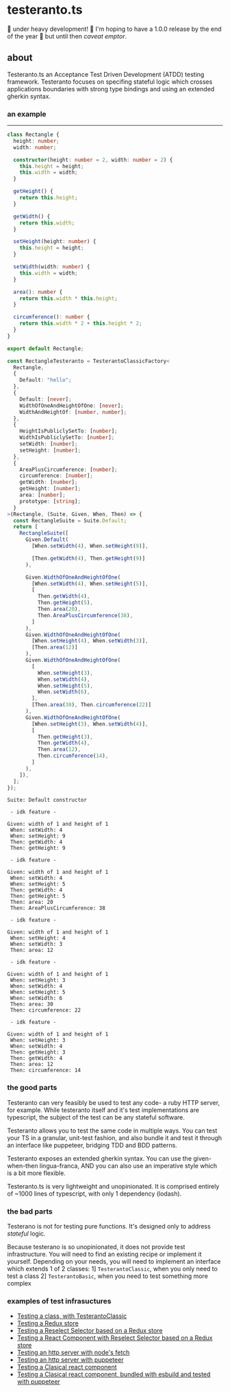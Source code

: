 # testeranto.ts

🚧 under heavy development! 🚧 I'm hoping to have a 1.0.0 release by the end of the year 🤞 but until then _caveat emptor_.

## about

Testeranto.ts an Acceptance Test Driven Development (ATDD) testing framework. Testeranto focuses on specifing stateful logic which crosses applications boundaries with strong type bindings and using an extended gherkin syntax.

### an example

---

```ts
class Rectangle {
  height: number;
  width: number;

  constructor(height: number = 2, width: number = 2) {
    this.height = height;
    this.width = width;
  }

  getHeight() {
    return this.height;
  }

  getWidth() {
    return this.width;
  }

  setHeight(height: number) {
    this.height = height;
  }

  setWidth(width: number) {
    this.width = width;
  }

  area(): number {
    return this.width * this.height;
  }

  circumference(): number {
    return this.width * 2 + this.height * 2;
  }
}
```

```ts
export default Rectangle;

const RectangleTesteranto = TesterantoClassicFactory<
  Rectangle,
  {
    Default: "hello";
  },
  {
    Default: [never];
    WidthOfOneAndHeightOfOne: [never];
    WidthAndHeightOf: [number, number];
  },
  {
    HeightIsPubliclySetTo: [number];
    WidthIsPubliclySetTo: [number];
    setWidth: [number];
    setHeight: [number];
  },
  {
    AreaPlusCircumference: [number];
    circumference: [number];
    getWidth: [number];
    getHeight: [number];
    area: [number];
    prototype: [string];
  }
>(Rectangle, (Suite, Given, When, Then) => {
  const RectangleSuite = Suite.Default;
  return [
    RectangleSuite([
      Given.Default(
        [When.setWidth(4), When.setHeight(9)],

        [Then.getWidth(4), Then.getHeight(9)]
      ),

      Given.WidthOfOneAndHeightOfOne(
        [When.setWidth(4), When.setHeight(5)],
        [
          Then.getWidth(4),
          Then.getHeight(5),
          Then.area(20),
          Then.AreaPlusCircumference(38),
        ]
      ),
      Given.WidthOfOneAndHeightOfOne(
        [When.setHeight(4), When.setWidth(3)],
        [Then.area(12)]
      ),
      Given.WidthOfOneAndHeightOfOne(
        [
          When.setHeight(3),
          When.setWidth(4),
          When.setHeight(5),
          When.setWidth(6),
        ],
        [Then.area(30), Then.circumference(22)]
      ),
      Given.WidthOfOneAndHeightOfOne(
        [When.setHeight(3), When.setWidth(4)],
        [
          Then.getHeight(3),
          Then.getWidth(4),
          Then.area(12),
          Then.circumference(14),
        ]
      ),
    ]),
  ];
});
```

```
Suite: Default constructor

 - idk feature -

Given: width of 1 and height of 1
 When: setWidth: 4
 When: setHeight: 9
 Then: getWidth: 4
 Then: getHeight: 9

 - idk feature -

Given: width of 1 and height of 1
 When: setWidth: 4
 When: setHeight: 5
 Then: getWidth: 4
 Then: getHeight: 5
 Then: area: 20
 Then: AreaPlusCircumference: 38

 - idk feature -

Given: width of 1 and height of 1
 When: setHeight: 4
 When: setWidth: 3
 Then: area: 12

 - idk feature -

Given: width of 1 and height of 1
 When: setHeight: 3
 When: setWidth: 4
 When: setHeight: 5
 When: setWidth: 6
 Then: area: 30
 Then: circumference: 22

 - idk feature -

Given: width of 1 and height of 1
 When: setHeight: 3
 When: setWidth: 4
 Then: getHeight: 3
 Then: getWidth: 4
 Then: area: 12
 Then: circumference: 14
```

### the good parts

Testeranto can very feasibly be used to test any code- a ruby HTTP server, for example. While testeranto itself and it's test implementations are typescript, the subject of the test can be any stateful software.

Testeranto allows you to test the same code in multiple ways. You can test your TS in a granular, unit-test fashion, and also bundle it and test it through an interface like puppeteer, bridging TDD and BDD patterns.

Testeranto exposes an extended gherkin syntax. You can use the given-when-then lingua-franca, AND you can also use an imperative style which is a bit more flexible.

Testeranto.ts is very lightweight and unopinionated. It is comprised entirely of ~1000 lines of typescript, with only 1 dependency (lodash).

### the bad parts

Testerano is not for testing pure functions. It's designed only to address _stateful_ logic.

Because testerano is so unopinionated, it does not provide test infrastructure. You will need to find an existing recipe or implement it yourself. Depending on your needs, you will need to implement an interface which extends 1 of 2 classes:
1] `TesterantoClassic`, when you only need to test a class
2] `TesterantoBasic`, when you need to test something more complex

### examples of test infrasuctures

- [Testing a class, with TesterantoClassic](/tests/Rectangle)
- [Testing a Redux store](/tests/Redux+Reselect+React/LoginStore.test.ts)
- [Testing a Reselect Selector based on a Redux store](/tests/Redux+Reselect+React/LoginSelector.test.ts)
- [Testing a React Component with Reselect Selector based on a Redux store](/tests/Redux+Reselect+React/LoginPage.test.ts)
- [Testing an http server with node's fetch](/tests/httpServer/http.testerano.test.ts.test.ts)
- [Testing an http server with puppeteer](/tests/httpServer/puppeteer.testeranto.test.ts)
- [Testing a Clasical react component](/tests/ClassicalReact/ClassicalReact.testeranto.test.ts)
- [Testing a Clasical react component, bundled with esbuild and tested with puppeteer](/tests/ClassicalReact/ClassicalComponent.esbuild-puppeteer.test.ts)

